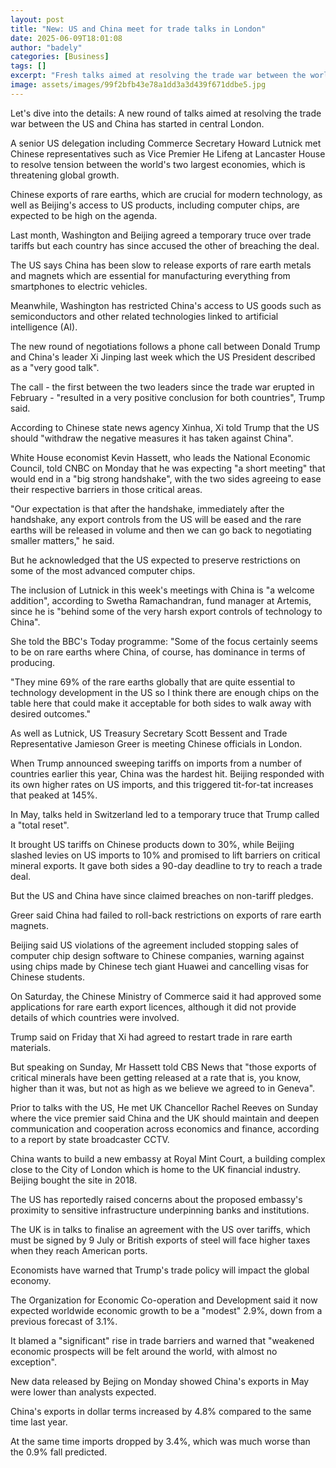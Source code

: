 ```yaml
---
layout: post
title: "New: US and China meet for trade talks in London"
date: 2025-06-09T18:01:08
author: "badely"
categories: [Business]
tags: []
excerpt: "Fresh talks aimed at resolving the trade war between the world's two largest economies are taking place."
image: assets/images/99f2bfb43e78a1dd3a3d439f671ddbe5.jpg
---
```


Let's dive into the details: A new round of talks aimed at resolving the trade war between the US and China has started in central London.

A senior US delegation including Commerce Secretary Howard Lutnick met  Chinese representatives such as Vice Premier He Lifeng at Lancaster House to resolve tension between the world's two largest economies, which is threatening global growth.  

Chinese exports of rare earths, which are crucial for modern technology, as well as Beijing's access to US products, including computer chips, are expected to be high on the agenda.   

Last month, Washington and Beijing agreed a temporary truce over trade tariffs but each country has since accused the other of breaching the deal.

The US says China has been slow to release exports of rare earth metals and magnets which are essential for manufacturing everything from smartphones to electric vehicles.

Meanwhile, Washington has restricted China's access to US goods such as semiconductors and other related technologies linked to artificial intelligence (AI).

The new round of negotiations follows a phone call between Donald Trump and China's leader Xi Jinping last week which the US President described as a "very good talk".

The call - the first between the two leaders since the trade war erupted in February - "resulted in a very positive conclusion for both countries", Trump said.

According to Chinese state news agency Xinhua, Xi told Trump that the US should "withdraw the negative measures it has taken against China".

White House economist Kevin Hassett, who leads the National Economic Council, told CNBC on Monday that he was expecting "a short meeting" that would end in a "big strong handshake", with the two sides agreeing to ease their respective barriers in those critical areas. 

"Our expectation is that after the handshake, immediately after the handshake, any export controls from the US will be eased and the rare earths will be released in volume and then we can go back to negotiating smaller matters," he said.

But he acknowledged that the US expected to preserve restrictions on some of the most advanced computer chips. 

The inclusion of Lutnick in this week's meetings with China is "a welcome addition", according to Swetha Ramachandran, fund manager at Artemis, since he is "behind some of the very harsh export controls of technology to China".

She told the BBC's Today programme: "Some of the focus certainly seems to be on rare earths where China, of course, has dominance in terms of producing.

"They mine 69% of the rare earths globally that are quite essential to technology development in the US so I think there are enough chips on the table here that could make it acceptable for both sides to walk away with desired outcomes."

As well as Lutnick, US Treasury Secretary Scott Bessent and Trade Representative Jamieson Greer is meeting Chinese officials in London.

When Trump announced sweeping tariffs on imports from a number of countries earlier this year, China was the hardest hit. Beijing responded with its own higher rates on US imports, and this triggered tit-for-tat increases that peaked at 145%.

In May, talks held in Switzerland led to a temporary truce that Trump called a "total reset".

It brought US tariffs on Chinese products down to 30%, while Beijing slashed levies on US imports to 10% and promised to lift barriers on critical mineral exports. It gave both sides a 90-day deadline to try to reach a trade deal.

But the US and China have since claimed breaches on non-tariff pledges.

Greer said China had failed to roll-back restrictions on exports of rare earth magnets.

Beijing said US violations of the agreement included stopping sales of computer chip design software to Chinese companies, warning against using chips made by Chinese tech giant Huawei and cancelling visas for Chinese students.

On Saturday, the Chinese Ministry of Commerce said it had approved some applications for rare earth export licences, although it did not provide details of which countries were involved.

Trump said on Friday that Xi had agreed to restart trade in rare earth materials.

But speaking on Sunday, Mr Hassett told CBS News that "those exports of critical minerals have been getting released at a rate that is, you know, higher than it was, but not as high as we believe we agreed to in Geneva".

Prior to talks with the US, He met UK Chancellor Rachel Reeves on Sunday where the vice premier said China and the UK should maintain and deepen communication and cooperation across economics and finance, according to a report by state broadcaster CCTV.

China wants to build a new embassy at Royal Mint Court, a building complex close to the City of London which is home to the UK financial industry. Beijing bought the site in 2018.

The US has reportedly raised concerns about the proposed embassy's proximity to sensitive infrastructure underpinning banks and institutions.

The UK is in talks to finalise an agreement with the US over tariffs, which must be signed by 9 July or British exports of steel will face higher taxes when they reach American ports.

Economists have warned that Trump's trade policy will impact the global economy.

The Organization for Economic Co-operation and Development said it now expected worldwide economic growth to be a "modest" 2.9%, down from a previous forecast of 3.1%.

It blamed a "significant" rise in trade barriers and warned that "weakened economic prospects will be felt around the world, with almost no exception".

New data released by Bejing on Monday showed China's exports in May were lower than analysts expected.

China's exports in dollar terms increased by 4.8% compared to the same time last year.

At the same time imports dropped by 3.4%, which was much worse than the 0.9% fall predicted.

